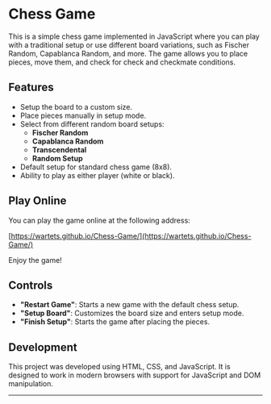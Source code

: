 # Chess Game

This is a simple chess game implemented in JavaScript where you can play with a traditional setup or use different board variations, such as Fischer Random, Capablanca Random, and more. The game allows you to place pieces, move them, and check for check and checkmate conditions.

## Features

- Setup the board to a custom size.
- Place pieces manually in setup mode.
- Select from different random board setups:
  - **Fischer Random**
  - **Capablanca Random**
  - **Transcendental**
  - **Random Setup**
- Default setup for standard chess game (8x8).
- Ability to play as either player (white or black).

## Play Online

You can play the game online at the following address:

[https://wartets.github.io/Chess-Game/](https://wartets.github.io/Chess-Game/)

Enjoy the game!

## Controls

- **"Restart Game"**: Starts a new game with the default chess setup.
- **"Setup Board"**: Customizes the board size and enters setup mode.
- **"Finish Setup"**: Starts the game after placing the pieces.

## Development

This project was developed using HTML, CSS, and JavaScript. It is designed to work in modern browsers with support for JavaScript and DOM manipulation.

---
